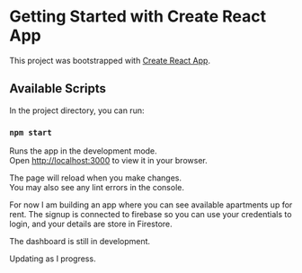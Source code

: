 # Getting Started with Create React App

This project was bootstrapped with [Create React App](https://github.com/facebook/create-react-app).

## Available Scripts

In the project directory, you can run:

### `npm start`

Runs the app in the development mode.\
Open [http://localhost:3000](http://localhost:3000) to view it in your browser.

The page will reload when you make changes.\
You may also see any lint errors in the console.

For now I am building an app where you can see available apartments up for rent. The signup is connected to firebase so you can use your credentials to login, and your details are store in Firestore.

The dashboard is still in development.

Updating as I progress.